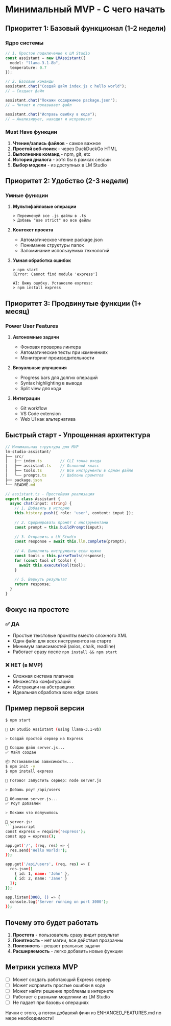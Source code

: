 # Минимальный MVP - С чего начать

## Приоритет 1: Базовый функционал (1-2 недели)

### Ядро системы
```typescript
// 1. Простое подключение к LM Studio
const assistant = new LMAssistant({
  model: "llama-3.1-8b",
  temperature: 0.7
});

// 2. Базовые команды
assistant.chat("Создай файл index.js с hello world");
// → Создает файл

assistant.chat("Покажи содержимое package.json");
// → Читает и показывает файл

assistant.chat("Исправь ошибку в коде");
// → Анализирует, находит и исправляет
```

### Must Have функции
1. **Чтение/запись файлов** - самое важное
2. **Простой веб-поиск** - через DuckDuckGo HTML
3. **Выполнение команд** - npm, git, etc
4. **История диалога** - хотя бы в рамках сессии
5. **Выбор модели** - из доступных в LM Studio

## Приоритет 2: Удобство (2-3 недели)

### Умные функции
1. **Мультифайловые операции**
   ```
   > Переименуй все .js файлы в .ts
   > Добавь "use strict" во все файлы
   ```

2. **Контекст проекта**
   - Автоматическое чтение package.json
   - Понимание структуры папок
   - Запоминание используемых технологий

3. **Умная обработка ошибок**
   ```
   > npm start
   [Error: Cannot find module 'express']
   
   AI: Вижу ошибку. Установлю express:
   > npm install express
   ```

## Приоритет 3: Продвинутые функции (1+ месяц)

### Power User Features
1. **Автономные задачи**
   - Фоновая проверка линтера
   - Автоматические тесты при изменениях
   - Мониторинг производительности

2. **Визуальные улучшения**
   - Progress bars для долгих операций
   - Syntax highlighting в выводе
   - Split view для кода

3. **Интеграции**
   - Git workflow
   - VS Code extension
   - Web UI как альтернатива

## Быстрый старт - Упрощенная архитектура

```typescript
// Минимальная структура для MVP
lm-studio-assistant/
├── src/
│   ├── index.ts        // CLI точка входа
│   ├── assistant.ts    // Основной класс
│   ├── tools.ts        // Все инструменты в одном файле
│   └── prompts.ts      // Шаблоны промптов
├── package.json
└── README.md

// assistant.ts - Простейшая реализация
export class Assistant {
  async chat(input: string) {
    // 1. Добавить в историю
    this.history.push({ role: 'user', content: input });
    
    // 2. Сформировать промпт с инструментами
    const prompt = this.buildPrompt(input);
    
    // 3. Отправить в LM Studio
    const response = await this.llm.complete(prompt);
    
    // 4. Выполнить инструменты если нужно
    const tools = this.parseTools(response);
    for (const tool of tools) {
      await this.executeTool(tool);
    }
    
    // 5. Вернуть результат
    return response;
  }
}
```

## Фокус на простоте

### ✅ ДА
- Простые текстовые промпты вместо сложного XML
- Один файл для всех инструментов на старте
- Минимум зависимостей (axios, chalk, readline)
- Работает сразу после `npm install && npm start`

### ❌ НЕТ (в MVP)
- Сложная система плагинов
- Множество конфигураций
- Абстракции на абстракциях
- Идеальная обработка всех edge cases

## Пример первой версии

```bash
$ npm start

🤖 LM Studio Assistant (using llama-3.1-8b)

> Создай простой сервер на Express

📝 Создаю файл server.js...
✅ Файл создан

📦 Устанавливаю зависимости...
$ npm init -y
$ npm install express

🚀 Готово! Запустить сервер: node server.js

> Добавь роут /api/users

📝 Обновляю server.js...
✅ Роут добавлен

> Покажи что получилось

📄 server.js:
```javascript
const express = require('express');
const app = express();

app.get('/', (req, res) => {
  res.send('Hello World!');
});

app.get('/api/users', (req, res) => {
  res.json([
    { id: 1, name: 'John' },
    { id: 2, name: 'Jane' }
  ]);
});

app.listen(3000, () => {
  console.log('Server running on port 3000');
});
```

## Почему это будет работать

1. **Простота** - пользователь сразу видит результат
2. **Понятность** - нет магии, все действия прозрачны
3. **Полезность** - решает реальные задачи
4. **Расширяемость** - легко добавить новые функции

## Метрики успеха MVP

- [ ] Может создать работающий Express сервер
- [ ] Может исправить простые ошибки в коде
- [ ] Может найти решение проблемы в интернете
- [ ] Работает с разными моделями из LM Studio
- [ ] Не падает при базовых операциях

Начни с этого, а потом добавляй фичи из ENHANCED_FEATURES.md по мере необходимости!